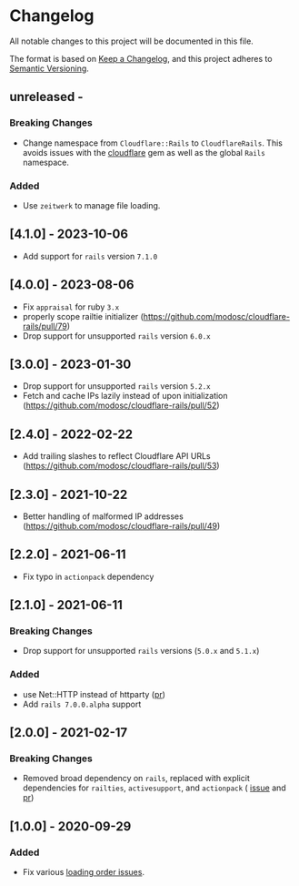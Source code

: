 # Changelog
All notable changes to this project will be documented in this file.

The format is based on [Keep a Changelog](https://keepachangelog.com/en/1.0.0/),
and this project adheres to [Semantic Versioning](https://semver.org/spec/v2.0.0.html).

## unreleased -
### Breaking Changes
- Change namespace from `Cloudflare::Rails` to `CloudflareRails`. This avoids issues with the [cloudflare](https://github.com/socketry/cloudflare) gem as well as the global `Rails` namespace.

### Added
- Use `zeitwerk` to manage file loading.

## [4.1.0] - 2023-10-06
- Add support for `rails` version `7.1.0`

## [4.0.0] - 2023-08-06
- Fix `appraisal` for ruby `3.x`
- properly scope railtie initializer (https://github.com/modosc/cloudflare-rails/pull/79)
- Drop support for unsupported `rails` version `6.0.x`

## [3.0.0] - 2023-01-30
- Drop support for unsupported `rails` version `5.2.x`
- Fetch and cache IPs lazily instead of upon initialization (https://github.com/modosc/cloudflare-rails/pull/52)

## [2.4.0] - 2022-02-22
- Add trailing slashes to reflect Cloudflare API URLs (https://github.com/modosc/cloudflare-rails/pull/53)

## [2.3.0] - 2021-10-22
-  Better handling of malformed IP addresses (https://github.com/modosc/cloudflare-rails/pull/49)

## [2.2.0] - 2021-06-11
- Fix typo in `actionpack` dependency

## [2.1.0] - 2021-06-11
### Breaking Changes
- Drop support for unsupported `rails` versions (`5.0.x` and `5.1.x`)

### Added
- use Net::HTTP instead of httparty ([pr](https://github.com/modosc/cloudflare-rails/pull/44))
- Add `rails 7.0.0.alpha` support

## [2.0.0] - 2021-02-17
### Breaking Changes
- Removed broad dependency on `rails`, replaced with explicit dependencies for `railties`, `activesupport`, and `actionpack` ( [issue](https://github.com/modosc/cloudflare-rails/issues/34) and [pr](https://github.com/modosc/cloudflare-rails/pull/35))

## [1.0.0] - 2020-09-29
### Added

- Fix various [loading order issues](https://github.com/modosc/cloudflare-rails/pull/25).
